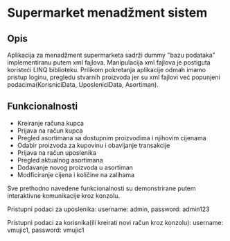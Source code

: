 # Supermarket menadžment sistem

## Opis

Aplikacija za menadžment supermarketa sadrži dummy "bazu podataka" implementiranu putem xml fajlova.
Manipulacija xml fajlova je postiguta koristeći LINQ biblioteku.
Prilikom pokretanja aplikacije odmah imamo pristup loginu, pregledu stvarnih proizvoda jer su xml fajlovi već popunjeni podacima(KorisniciData, UposleniciData, Asortiman).


## Funkcionalnosti

- Kreiranje računa kupca
- Prijava na račun kupca
- Pregled asortimana sa dostupnim proizvodima i njihovim cijenama
- Odabir proizvoda za kupovinu i obavljanje transakcije
- Prijava na račun uposlenika
- Pregled aktualnog asortimana
- Dodavanje novog proizvoda u asortiman
- Modficiranje cijena i količine na zalihama


Sve prethodno navedene funkcionalnosti su demonstrirane putem interaktivne komunikacije kroz konzolu.

Pristupni podaci za uposlenika:
  username: admin, 
  password: admin123

Pristupni podaci za korisnika(ili kreirati novi račun kroz konzolu):
  username: vmujic1, 
  password: vmujic1
